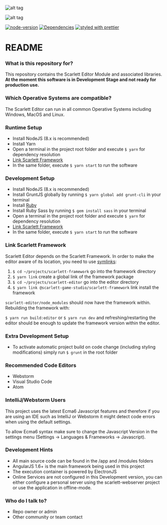 ![alt tag](https://scarlett.cothesia.com/attachments/images/scarlett_logo.png)

![alt tag](https://scarlett.cothesia.com/attachments/images/scarlett_screen1.png)

[![node-version][node-version-badge]][node]
[![Dependencies][dependencyci-badge]][dependencyci]
[![styled with prettier][prettier-badge]][prettier]

# README #

### What is this repository for? ###

This repository contains the Scarlett Editor Module and associated libraries. **At the moment this software is in Development Stage and not ready for production use.**

### Which Operative Systems are compatible? ###

The Scarlett Editor can run in all common Operative Systems including Windows, MacOS and Linux.

### Runtime Setup ###

* Install NodeJS (8.x is recommended)
* Install Yarn
* Open a terminal in the project root folder and execute `$ yarn` for dependency resolution
* [Link Scarlett Framework](#link-scarlett-framework) 
* In the same folder, execute `$ yarn start` to run the software

### Development Setup ###

* Install NodeJS (8.x is recommended)
* Install GruntJS globally by running `$ yarn global add grunt-cli` in your terminal
* Install [Ruby](https://www.ruby-lang.org/en/)
* Install Ruby Sass by running `$ gem install sass` in your terminal
* Open a terminal in the project root folder and execute `$ yarn` for dependency resolution
* [Link Scarlett Framework](#link-scarlett-framework)
* In the same folder, execute `$ yarn start` to run the software

### Link Scarlett Framework ###

Scarlett Editor depends on the Scarlett Framework. In order to make the editor aware of its location, you need to use [symlinks](https://yarnpkg.com/lang/en/docs/cli/link/):
1. `$ cd ~/projects/scarlett-framework` go into the framework directory
2. `$ yarn link` create a global link of the framework package
3. `$ cd ~/projects/scarlett-editor` go into the editor directory
4. `$ yarn link @scarlett-game-studio/scarlett-framework` link install the framework

`scarlett-editor/node_modules` should now have the framework within. Rebuilding the framework with:

`$ yarn run build:editor` or `$ yarn run dev` and refreshing/restarting the editor should be enough to update the framework version within the editor.

### Extra Development Setup ###

* To activate automatic project build on code change (including styling modifications) simply run `$ grunt` in the root folder 

### Recommended Code Editors ###

* Webstorm
* Visual Studio Code
* Atom

### IntelliJ/Webstorm Users ###

This project uses the latest Ecma6 Javascript features and therefore if you are using an IDE such as IntelliJ or Webstorm it might detect code errors when using the default settings.

To allow Ecma6 syntax make sure to change the Javascript Version in the settings menu (Settings -> Languages & Frameworks -> Javascript).

### Development Hints ###

* All main source code can be found in the /app and /modules folders
* AngularJS 1.6+ is the main framework being used in this project
* The execution container is powered by ElectronJS 
* Online Services are not configured in this Development version, you can either configure a personal server using the scarlett-webserver project or use the application in offline-mode.

### Who do I talk to? ###

* Repo owner or admin
* Other community or team contact


[npm-version-badge]: https://img.shields.io/npm/v/scarlett-framework.svg
[node]: https://nodejs.org
[node-version-badge]: https://img.shields.io/badge/node-%3E%3D%206.0-orange.svg
[license-badge]: https://img.shields.io/npm/l/scarlett-framework.svg
[dependencyci-badge]: https://dependencyci.com/github/scarlettgamestudio/scarlett-editor/badge
[dependencyci]: https://dependencyci.com/github/scarlettgamestudio/scarlett-editor
[prettier-badge]: https://img.shields.io/badge/styled_with-prettier-ff69b4.svg
[prettier]: https://github.com/prettier/prettier
